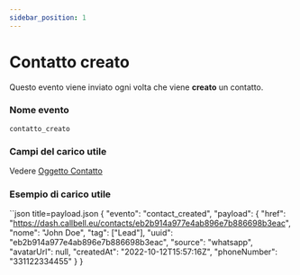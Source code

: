 ```yaml
---
sidebar_position: 1
---
```


# Contatto creato

Questo evento viene inviato ogni volta che viene **creato** un contatto.

### Nome evento

`contatto_creato`

### Campi del carico utile

Vedere [Oggetto Contatto](./../../object_types/contact.md)

### Esempio di carico utile

``json title=payload.json
{
  "evento": "contact_created",
  "payload": {
    "href": "https://dash.callbell.eu/contacts/eb2b914a977e4ab896e7b886698b3eac",
    "nome": "John Doe",
    "tag": ["Lead"],
    "uuid": "eb2b914a977e4ab896e7b886698b3eac",
    "source": "whatsapp",
    "avatarUrl": null,
    "createdAt": "2022-10-12T15:57:16Z",
    "phoneNumber": "331122334455"
  }
}
```
